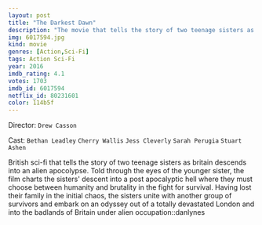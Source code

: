 ```yaml
---
layout: post
title: "The Darkest Dawn"
description: "The movie that tells the story of two teenage sisters as Britain descends into an alien apocalypse. Told through the eyes of the younger sister, the sisters' descent into a post apocalyptic hell where they must choose between humanity and brutality in the fight for survival..."
img: 6017594.jpg
kind: movie
genres: [Action,Sci-Fi]
tags: Action Sci-Fi 
year: 2016
imdb_rating: 4.1
votes: 1703
imdb_id: 6017594
netflix_id: 80231601
color: 114b5f
---
```

Director: `Drew Casson`  

Cast: `Bethan Leadley` `Cherry Wallis` `Jess Cleverly` `Sarah Perugia` `Stuart Ashen` 

British sci-fi that tells the story of two teenage sisters as britain descends into an alien apocolypse. Told through the eyes of the younger sister, the film charts the sisters' descent into a post apocalyptic hell where they must choose between humanity and brutality in the fight for survival. Having lost their family in the initial chaos, the sisters unite with another group of survivors and embark on an odyssey out of a totally devastated London and into the badlands of Britain under alien occupation::danlynes